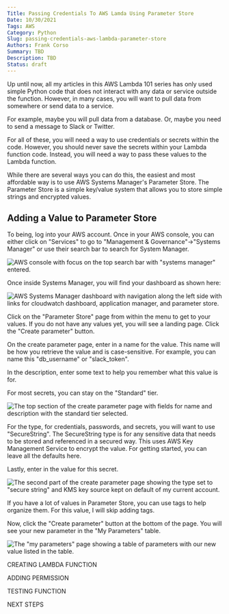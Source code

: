 ```yaml
---
Title: Passing Credentials To AWS Lamda Using Parameter Store
Date: 10/30/2021
Tags: AWS
Category: Python
Slug: passing-credentials-aws-lambda-parameter-store
Authors: Frank Corso
Summary: TBD
Description: TBD
Status: draft
---
```

Up until now, all my articles in this AWS Lambda 101 series has only used simple Python code that does not interact with any data or service outside the function. However, in many cases, you will want to pull data from somewhere or send data to a service.

For example, maybe you will pull data from a database. Or, maybe you need to send a message to Slack or Twitter.

For all of these, you will need a way to use credentials or secrets within the code. However, you should never save the secrets within your Lambda function code. Instead, you will need a way to pass these values to the Lambda function.

While there are several ways you can do this, the easiest and most affordable way is to use AWS Systems Manager's Parameter Store. The Parameter Store is a simple key/value system that allows you to store simple strings and encrypted values.

## Adding a Value to Parameter Store

To being, log into your AWS account. Once in your AWS console, you can either click on "Services" to go to "Management & Governance"->"Systems Manager" or use their search bar to search for System Manager.

![AWS console with focus on the top search bar with "systems manager" entered.]({static}/images/aws-systems-manager-search.png)

Once inside Systems Manager, you will find your dashboard as shown here:

![AWS Systems Manager dashboard with navigation along the left side with links for cloudwatch dashboard, application manager, and parameter store.](/images/aws-systems-manager-dashboard.png)

Click on the "Parameter Store" page from within the menu to get to your values. If you do not have any values yet, you will see a landing page. Click the "Create parameter" button.

On the create parameter page, enter in a name for the value. This name will be how you retrieve the value and is case-sensitive. For example, you can name this "db_username" or "slack_token".

In the description, enter some text to help you remember what this value is for.

For most secrets, you can stay on the "Standard" tier.

![The top section of the create parameter page with fields for name and description with the standard tier selected.](/images/aws-secrets-manager-create-parameter-1.png)

For the type, for credentials, passwords, and secrets, you will want to use "SecureString". The SecureString type is for any sensitive data that needs to be stored and referenced in a secured way. This uses AWS Key Management Service to encrypt the value. For getting started, you can leave all the defaults here.

Lastly, enter in the value for this secret.

![The second part of the create parameter page showing the type set to "secure string" and KMS key source kept on default of my current account.](/images/aws-secrets-manager-create-parameter-2.png)

If you have a lot of values in Parameter Store, you can use tags to help organize them. For this value, I will skip adding tags.

Now, click the "Create parameter" button at the bottom of the page. You will see your new parameter in the "My Parameters" table.

![The "my parameters" page showing a table of parameters with our new value listed in the table.](/images/aws-secrets-manager-my-parameters.png)

CREATING LAMBDA FUNCTION

ADDING PERMISSION

TESTING FUNCTION

NEXT STEPS